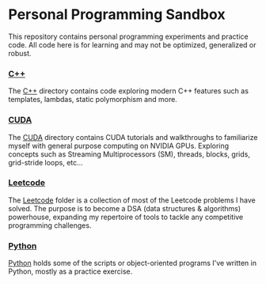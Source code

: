 # Personal Programming Sandbox
This repository contains personal programming experiments and practice code. All code here is for learning and may not be optimized, generalized or robust.

<!--  insert a link to the cpp/ directory while making the link a header as well-->
### [C++](cpp/)
The [C++](cpp/) directory contains code exploring modern C++ features such as templates, lambdas, static polymorphism and more.

### [CUDA](cuda/)
The [CUDA](cuda/) directory contains CUDA tutorials and walkthroughs to familiarize myself with general purpose computing on NVIDIA GPUs. Exploring concepts such as Streaming Multiprocessors (SM), threads, blocks, grids, grid-stride loops, etc...

### [Leetcode](leetcode/)
The [Leetcode](leetcode/) folder is a collection of most of the Leetcode problems I have solved. The purpose is to become a DSA (data structures & algorithms) powerhouse, expanding my repertoire of tools to tackle any competitive programming challenges.

### [Python](python/)
[Python](python/) holds some of the scripts or object-oriented programs I've written in Python, mostly as a practice exercise.